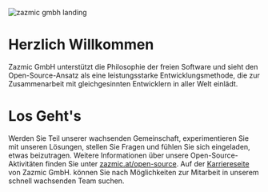 ![zazmic gmbh landing](https://storage.googleapis.com/zazmic-github/LinkedInCover_1_Deutsch@1x.jpg)

# Herzlich Willkommen

Zazmic GmbH unterstützt die Philosophie der freien Software und sieht den Open-Source-Ansatz als eine leistungsstarke Entwicklungsmethode, die zur Zusammenarbeit mit gleichgesinnten Entwicklern in aller Welt einlädt.

# Los Geht's

Werden Sie Teil unserer wachsenden Gemeinschaft, experimentieren Sie mit unseren Lösungen, stellen Sie Fragen und fühlen Sie sich eingeladen, etwas beizutragen. 
Weitere Informationen über unsere Open-Source-Aktivitäten finden Sie unter [zazmic.at/open-source](https://zazmic.at/open-source). Auf der [Karriereseite](https://zazmic.at/careers) von Zazmic GmbH. können Sie nach Möglichkeiten zur Mitarbeit in unserem schnell wachsenden Team suchen.
